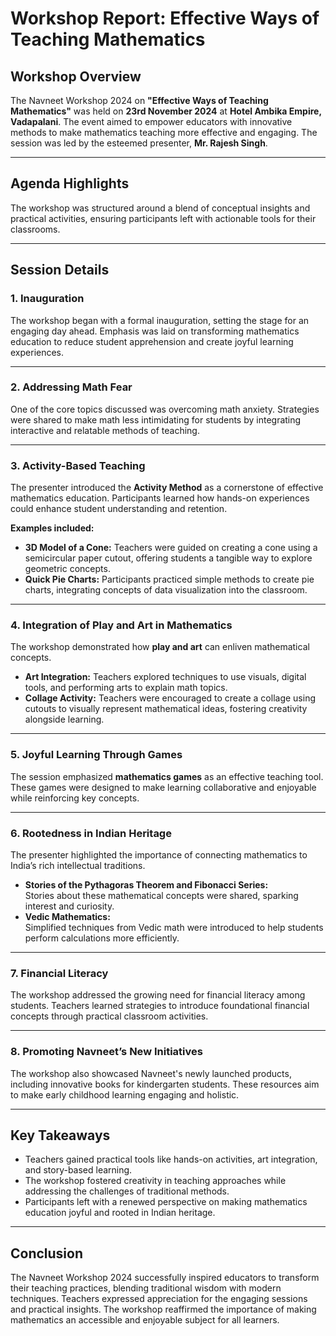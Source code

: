 # Workshop Report: Effective Ways of Teaching Mathematics

## Workshop Overview
The Navneet Workshop 2024 on **"Effective Ways of Teaching Mathematics"** was held on **23rd November 2024** at **Hotel Ambika Empire, Vadapalani**. The event aimed to empower educators with innovative methods to make mathematics teaching more effective and engaging. The session was led by the esteemed presenter, **Mr. Rajesh Singh**.

---

## Agenda Highlights
The workshop was structured around a blend of conceptual insights and practical activities, ensuring participants left with actionable tools for their classrooms.

---

## Session Details

### 1. Inauguration
The workshop began with a formal inauguration, setting the stage for an engaging day ahead. Emphasis was laid on transforming mathematics education to reduce student apprehension and create joyful learning experiences.

---

### 2. Addressing Math Fear
One of the core topics discussed was overcoming math anxiety. Strategies were shared to make math less intimidating for students by integrating interactive and relatable methods of teaching.

---

### 3. Activity-Based Teaching
The presenter introduced the **Activity Method** as a cornerstone of effective mathematics education. Participants learned how hands-on experiences could enhance student understanding and retention.

**Examples included:**
- **3D Model of a Cone:** Teachers were guided on creating a cone using a semicircular paper cutout, offering students a tangible way to explore geometric concepts.
- **Quick Pie Charts:** Participants practiced simple methods to create pie charts, integrating concepts of data visualization into the classroom.

---

### 4. Integration of Play and Art in Mathematics
The workshop demonstrated how **play and art** can enliven mathematical concepts.  

- **Art Integration:** Teachers explored techniques to use visuals, digital tools, and performing arts to explain math topics.  
- **Collage Activity:** Teachers were encouraged to create a collage using cutouts to visually represent mathematical ideas, fostering creativity alongside learning.

---

### 5. Joyful Learning Through Games
The session emphasized **mathematics games** as an effective teaching tool. These games were designed to make learning collaborative and enjoyable while reinforcing key concepts.

---

### 6. Rootedness in Indian Heritage
The presenter highlighted the importance of connecting mathematics to India’s rich intellectual traditions.  

- **Stories of the Pythagoras Theorem and Fibonacci Series:**  
  Stories about these mathematical concepts were shared, sparking interest and curiosity.  
- **Vedic Mathematics:**  
  Simplified techniques from Vedic math were introduced to help students perform calculations more efficiently.

---

### 7. Financial Literacy
The workshop addressed the growing need for financial literacy among students. Teachers learned strategies to introduce foundational financial concepts through practical classroom activities.

---

### 8. Promoting Navneet’s New Initiatives
The workshop also showcased Navneet's newly launched products, including innovative books for kindergarten students. These resources aim to make early childhood learning engaging and holistic.

---

## Key Takeaways
- Teachers gained practical tools like hands-on activities, art integration, and story-based learning.
- The workshop fostered creativity in teaching approaches while addressing the challenges of traditional methods.
- Participants left with a renewed perspective on making mathematics education joyful and rooted in Indian heritage.

---

## Conclusion
The Navneet Workshop 2024 successfully inspired educators to transform their teaching practices, blending traditional wisdom with modern techniques. Teachers expressed appreciation for the engaging sessions and practical insights. The workshop reaffirmed the importance of making mathematics an accessible and enjoyable subject for all learners.